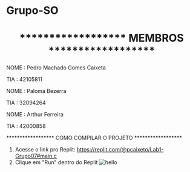 # Grupo-SO
<h1 align="center">****************** MEMBROS ******************</h1>

NOME : Pedro Machado Gomes Caixeta

TIA  : 42105811

NOME : Paloma Bezerra

TIA  : 32094264

NOME : Arthur Ferreira

TIA  : 42000858

****************** COMO COMPILAR O PROJETO ******************

1. Acesse o link pro Replit: https://replit.com/@pcaixeto/Lab1-Grupo07#main.c
2. Clique em "Run" dentro do Replit ![hello](https://user-images.githubusercontent.com/53542574/217959482-c8e3ba40-231b-4795-8882-aaccf010319e.png)
